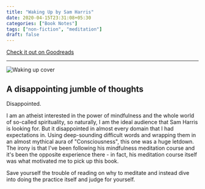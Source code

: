 ```yaml
---
title: "Waking Up by Sam Harris"
date: 2020-04-15T23:31:08+05:30
categories: ["Book Notes"]
tags: ["non-fiction", "meditation"]
draft: false
---
```


[Check it out on Goodreads](https://www.goodreads.com/review/show/3272821691)

---------------------------------

![Waking up cover](/images/waking_up.webp#center "Waking up Cover")

## A disappointing jumble of thoughts

Disappointed.

I am an atheist interested in the power of mindfulness and the whole world of so-called spirituality, so naturally, I am the ideal audience that Sam Harris is looking for. But it disappointed in almost every domain that I had expectations in. Using deep-sounding difficult words and wrapping them in an almost mythical aura of "Consciousness", this one was a huge letdown. The irony is that I've been following his mindfulness meditation course and it's been the opposite experience there - in fact, his meditation course itself was what motivated me to pick up this book. 

Save yourself the trouble of reading on why to meditate and instead dive into doing the practice itself and judge for yourself.

